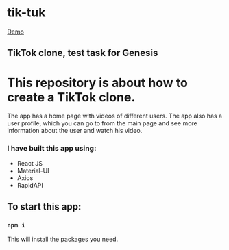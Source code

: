 # tik-tuk

[Demo](https://zhannapopenko.github.io/tik-tuk/)

## TikTok clone, test task for Genesis

# This repository is about how to create a TikTok clone.

The app has a home page with videos of different users. The app also has a user profile, which you can go to from the main page and see more information about the user and watch his video.

### I have built this app using:

- React JS
- Material-UI
- Axios
- RapidAPI

## To start this app:

### `npm i`

This will install the packages you need.
